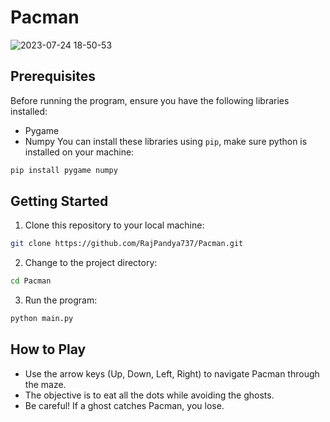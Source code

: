 # Pacman

![2023-07-24 18-50-53](https://github.com/RajPandya737/Pacman/assets/99134716/75df0f76-108a-4360-b10d-f6da149adcd2)
## Prerequisites

Before running the program, ensure you have the following libraries installed:

- Pygame
- Numpy
You can install these libraries using `pip`, make sure python is installed on your machine:

```bash
pip install pygame numpy
```

## Getting Started

1. Clone this repository to your local machine:
```bash
git clone https://github.com/RajPandya737/Pacman.git
```
2. Change to the project directory:
```bash
cd Pacman
```
3. Run the program:
```bash
python main.py
```

## How to Play
- Use the arrow keys (Up, Down, Left, Right) to navigate Pacman through the maze.
- The objective is to eat all the dots while avoiding the ghosts.
- Be careful! If a ghost catches Pacman, you lose.
